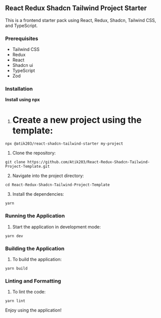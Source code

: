 ## React Redux Shadcn Tailwind Project Starter

This is a frontend starter pack using React, Redux, Shadcn, Tailwind CSS, and TypeScript.

### Prerequisites

- Tailwind CSS
- Redux
- React
- Shadcn ui
- TypeScript
- Zod

### Installation

**Install using npx**

1. # Create a new project using the template:

```
npx @atik203/react-shadcn-tailwind-starter my-project

```

1. Clone the repository:

```
git clone https://github.com/Atik203/React-Redux-Shadcn-Tailwind-Project-Template.git

```

2. Navigate into the project directory:

```
cd React-Redux-Shadcn-Tailwind-Project-Template
```

3. Install the dependencies:

```
yarn
```

### Running the Application

1. Start the application in development mode:

```
yarn dev

```

### Building the Application

1. To build the application:

```
yarn build
```

### Linting and Formatting

1. To lint the code:

```
yarn lint

```

Enjoy using the application!
